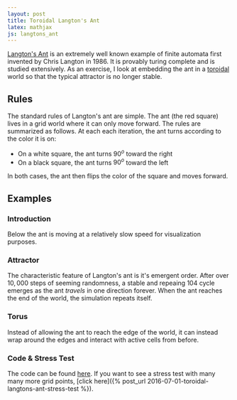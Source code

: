 ```yaml
---
layout: post
title: Toroidal Langton's Ant
latex: mathjax
js: langtons_ant
---
```


[Langton's Ant](https://en.wikipedia.org/wiki/Langton%27s_ant) is an extremely well known example of finite automata first invented by Chris Langton in 1986. It is provably turing complete and is studied extensively. As an exercise, I look at embedding the ant in a [toroidal](https://en.wikipedia.org/wiki/Torus) world so that the typical attractor is no longer stable.
<!--more-->

## Rules
The standard rules of Langton's ant are simple. The ant (the red square) lives in a grid world where it can only move forward. The rules are summarized as follows. At each each iteration, the ant turns according to the color it is on:

- On a white square, the ant turns $90^{o}$ toward the right
- On a black square, the ant turns $90^{o}$ toward the left

In both cases, the ant then flips the color of the square and moves forward. 

## Examples

### Introduction
Below the ant is moving at a relatively slow speed for visualization purposes.
<canvas class="langtons_ant_intro" width="500" height="500"></canvas>

### Attractor
The characteristic feature of Langton's ant is it's emergent order. After over $10,000$ steps of seeming randomness, a stable and repeaing $104$ cycle emerges as the ant *travels* in one direction forever. When the ant reaches the end of the world, the simulation repeats itself.
<canvas class="langtons_ant_attractor" width="500" height="500"></canvas>

### Torus
Instead of allowing the ant to reach the edge of the world, it can instead wrap around the edges and interact with active cells from before.
<canvas class="langtons_ant_torus" width="500" height="500"></canvas>

### Code & Stress Test
The code can be found [here](/js/langtons_ant.js). If you want to see a stress test with many many more grid points, [click here]({% post_url 2016-07-01-toroidal-langtons-ant-stress-test %}).